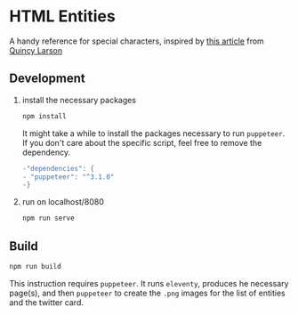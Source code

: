 # HTML Entities

A handy reference for special characters, inspired by [this article](https://www.freecodecamp.org/news/html-entities-symbols-special-character-codes-list/) from [Quincy Larson](https://twitter.com/ossia)

## Development

1. install the necessary packages

   ```bash
   npm install
   ```

   It might take a while to install the packages necessary to run `puppeteer`. If you don't care about the specific script, feel free to remove the dependency.

   ```diff
   -"dependencies": {
   - "puppeteer": "^3.1.0"
   -}
   ```

2. run on localhost/8080

   ```bash
   npm run serve
   ```

## Build

```bash
npm run build
```

This instruction requires `puppeteer`. It runs `eleventy`, produces he necessary page(s), and then `puppeteer` to create the `.png` images for the list of entities and the twitter card.

